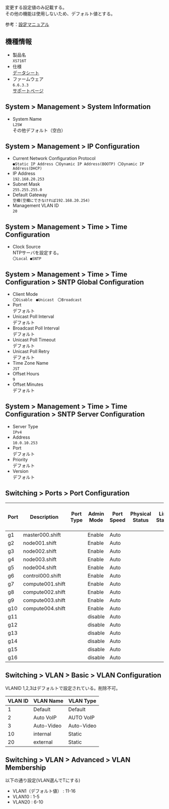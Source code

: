変更する設定値のみ記載する。  
その他の機能は使用しないため、デフォルト値とする。  

参考：[設定マニュアル](https://www.downloads.netgear.com/files/answer_media/jp/support/switch/manual/GS7xxT_SWA_J.pdf)  

## 機種情報
* 製品名  
`XS716T`  
* 仕様  
[データシート](https://jp.netgear.com/images/datasheet/switches/SmartSwitches/XS708T_XS712Tv2_XS716T_XS728T_XS748T_DS.pdf)  
* ファームウェア  
`6.6.3.3`  
[サポートページ](https://www.jp.netgear.com/support/product/XS716T.aspx#MIB%20Version%206.6.3.3)  


## System > Management > System Information
* System Name  
`L2SW`  
その他デフォルト（空白）

## System > Management > IP Configuration
* Current Network Configuration Protocol  
`●Static IP Address 〇Dynamic IP Address(BOOTP) 〇Dynamic IP Address(DHCP)`  
* IP Address  
`192.168.20.253`
* Subnet Mask  
`255.255.255.0`
* Default Gateway  
`空欄(空欄にできなければ192.168.20.254)`
* Management VLAN ID  
`20`

## System > Management > Time > Time Configuration
* Clock Source  
NTPサーバを設定する。  
`〇Local ●SNTP`

## System > Management > Time > Time Configuration > SNTP Global Configuration
* Client Mode  
`〇Disable　●Unicast　〇Broadcast`  
* Port  
デフォルト  
* Unicast Poll Interval  
デフォルト  
* Broadcast Poll Interval  
デフォルト  
* Unicast Poll Timeout  
デフォルト  
* Unicast Poll Retry  
デフォルト  
* Time Zone Name  
`JST`  
* Offset Hours  
`9`  
* Offset Minutes  
デフォルト  

## System > Management > Time > Time Configuration > SNTP Server Configuration
* Server Type  
`IPv4`  
* Address  
`10.0.10.253`  
* Port  
デフォルト  
* Priority  
デフォルト  
* Version  
デフォルト  

## Switching > Ports > Port Configuration
| Port | Description      | Port Type | Admin Mode | Port Speed | Physical Status | Link Status | Link Trap | Maximum Frame Size(1518 to 9216) | MAC Address | PortList Bit Offset | ifindex |
|------|------------------|-----------|------------|------------|-----------------|-------------|-----------|----------------------------------|-------------|---------------------|---------|
| g1   | master000.shift  |           | Enable     | Auto       |                 |             | Enable    | 1518                             | XXXX        | 1                   | 1       |
| g2   | node001.shift    |           | Enable     | Auto       |                 |             | Enable    | 1518                             | XXXX        | 2                   | 2       |
| g3   | node002.shift    |           | Enable     | Auto       |                 |             | Enable    | 1518                             | XXXX        | 3                   | 3       |
| g4   | node003.shift    |           | Enable     | Auto       |                 |             | Enable    | 1518                             | XXXX        | 4                   | 4       |
| g5   | node004.shift    |           | Enable     | Auto       |                 |             | Enable    | 1518                             | XXXX        | 5                   | 5       |
| g6   | control000.shift |           | Enable     | Auto       |                 |             | Enable    | 1518                             | XXXX        | 6                   | 6       |
| g7   | compute001.shift |           | Enable     | Auto       |                 |             | Enable    | 1518                             | XXXX        | 7                   | 7       |
| g8   | compute002.shift |           | Enable     | Auto       |                 |             | Enable    | 1518                             | XXXX        | 8                   | 8       |
| g9   | compute003.shift |           | Enable     | Auto       |                 |             | Enable    | 1518                             | XXXX        | 9                   | 9       |
| g10  | compute004.shift |           | Enable     | Auto       |                 |             | Enable    | 1518                             | XXXX        | 10                  | 10      |
| g11  |                  |           | disable    | Auto       |                 |             | Enable    | 1518                             | XXXX        | 11                  | 11      |
| g12  |                  |           | disable    | Auto       |                 |             | Enable    | 1518                             | XXXX        | 12                  | 12      |
| g13  |                  |           | disable    | Auto       |                 |             | Enable    | 1518                             | XXXX        | 13                  | 13      |
| g14  |                  |           | disable    | Auto       |                 |             | Enable    | 1518                             | XXXX        | 14                  | 14      |
| g15  |                  |           | disable    | Auto       |                 |             | Enable    | 1518                             | XXXX        | 15                  | 15      |
| g16  |                  |           | disable    | Auto       |                 |             | Enable    | 1518                             | XXXX        | 16                  | 16      |

## Switching > VLAN > Basic > VLAN Configuration
VLANID 1,2,3はデフォルトで設定されている。削除不可。  

| VLAN ID | VLAN Name  | VLAN Type  |
|---------|------------|------------|
| 1       | Default    | Default    |
| 2       | Auto VoIP  | AUTO VoIP  |
| 3       | Auto-Video | Auto-Video |
| 10      | internal   | Static     |
| 20      | external   | Static     |

## Switching > VLAN > Advanced > VLAN Membership
以下の通り設定(VLAN選んでTにする)
* VLAN1（デフォルト値） : 11-16  
* VLAN10 : 1-5  
* VLAN20 : 6-10  
